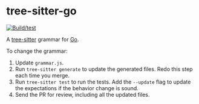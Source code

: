 tree-sitter-go
===========================

[![Build/test](https://github.com/tree-sitter/tree-sitter-go/actions/workflows/ci.yml/badge.svg)](https://github.com/tree-sitter/tree-sitter-go/actions/workflows/ci.yml)

A [tree-sitter][] grammar for [Go](https://go.dev/ref/spec).

To change the grammar:

1. Update `grammar.js`.
1. Run `tree-sitter generate` to update the generated files. Redo this step each time you merge.
1. Run `tree-sitter test` to run the tests. Add the `--update` flag to update the expectations if the behavior change is sound.
1. Send the PR for review, including all the updated files.

[tree-sitter]: https://github.com/tree-sitter/tree-sitter

